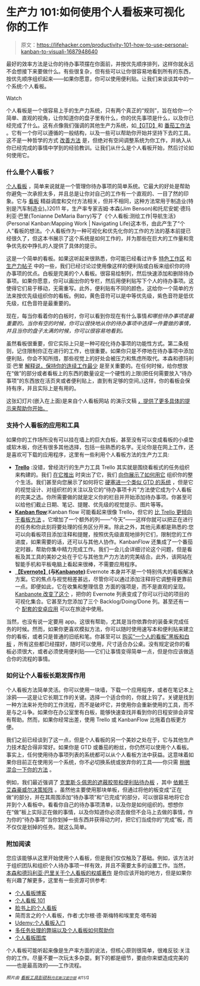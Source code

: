 # 生产力 101:如何使用个人看板来可视化你的工作

> 原文：<https://lifehacker.com/productivity-101-how-to-use-personal-kanban-to-visuali-1687948640>

最好的效率方法是让你的待办事项摆在你面前，并按优先顺序排列，这样你就永远不会想接下来要做什么。有些很复杂，但有些可以让你很容易地看到所有的东西，按优先顺序组织起来——如果你愿意，你可以使用便利贴。让我们来谈谈其中的一个系统:个人看板。

Watch

个人看板是一个很容易上手的生产力系统，只有两个真正的“规则”，旨在给你一个简单、直观的视角，让你知道你的盘子里有什么，你的优先事项是什么，以及你已经完成了什么。这有点像我们强调的其他生产力系统，如[【GTD】](https://lifehacker.com/productivity-101-a-primer-to-the-getting-things-done-1551880955)和 [番茄工作法](http://lifehacker.com/productivity-101-a-primer-to-the-pomodoro-technique-1598992730) 。它有一个你可以遵循的一般结构，以及一些可以帮助你开始并坚持下去的工具。这不是一种哲学的方式 [改善方法](http://lifehacker.com/get-better-at-getting-better-the-kaizen-productivity-p-1672205148) 是，但绝对有空间调整系统为你工作，并纳入从你已经完成的事情中学到的经验教训。让我们从什么是个人看板开始，然后讨论如何使用它。

### 什么是个人看板？

[个人看板](http://www.personalkanban.com/pk/) ，简单来说就是一个管理你待办事项的简单系统。它最大的好处是帮助你避免一次承担太多，并且总是让你对自己的工作有一个直观的、一目了然的印象。它与 [看板](http://en.wikipedia.org/wiki/Kanban) 精益调度和交付方法相关，但并不相同，这种方法常用于制造业(特别是汽车制造业)。)2011 年，生产率专家吉姆·本森(Jim Benson)和托尼安妮·德玛利亚·巴里(Tonianne DeMaria Barry)写了《个人看板:测绘工作|导航生活》(Personal Kanban:Mapping Work | Navigating Life)这本书，由此产生了“个人”看板的想法。个人看板作为一种可视化和优先化你的工作的方法的基本前提已经很久了，但这本书展示了这个系统是如何工作的，并为那些在巨大的工作量和竞争优先权中挣扎的人提供了具体的提示。

这是一个简单的看板。如果这听起来很熟悉，你可能已经看过许多 [特色工作区](https://lifehacker.com/tina-fey-organizes-with-post-its-304441) 和 [生产力帖子](http://lifehacker.com/how-a-whiteboard-helped-a-terrible-delegator-keep-a-tea-5950957) 中的一些，我们已经讨论过使用像这样的便利贴或白板来组织你的待办事项的优点。白板是完美的个人看板。很容易绘制列，然后快速添加和删除待办事项。如果你愿意，你可以画出你的专栏，然后用便利贴写下个人的待办事项。这使得它们易于移动，无需重写。此外，便利贴有不同的颜色，这给你一个简单的方法来按优先级组织你的看板。例如，黄色音符可以是中等优先级，紫色音符是低优先级，红色音符是最重要的。

现在，每当你看着你的白板时，你可以看到你现在有什么事情*和哪些待办事项是最重要的。当你有空的时候，你可以很快地从你的待办事项中选择一件要做的事情，并且当你的盘子太满的时候，你可以很容易地看到。*

虽然看板很重要，但它实际上只是一种可视化待办事项的功能性方式。第二条规则，记住限制你正在进行的工作，也很重要。如果你只是不停地在待办事项中添加便利贴，你会不知所措，那些视觉上的好处会被压力和焦虑所取代。本森和德玛利亚·巴里 [解释说，保持你的连续工作最少](http://www.personalkanban.com/pk/primers/why-limit-work-in-progress/) 是至关重要的。在任何时候，给你想放在“做”的部分或者看板上的东西的数量设定一个硬性的上限(把任何需要放入“待办事项”的东西放在活页夹或者便利贴上，直到有足够的空间。)这样，你的看板会保持有序，并且实际上是有用的。

这张幻灯片(嵌入在上面)是来自个人看板网站 的演示文稿 [，提供了更多具体的提示来帮助你开始。](http://www.personalkanban.com/pk/primers/infopak-2-personal-kanban-101-achieving-focus-clarity-with-your-first-personal-kanban/)

### 支持个人看板的应用和工具

如果你的工作场所没有可以挂在墙上的巨大白板，甚至没有可以变成看板的小桌垫或软木板，你还有很多其他选择，包括一些熟悉的名字。无论你是在网上工作，还是喜欢可下载的应用程序，这里有一些利用个人看板方法的生产力工具:

*   [**Trello**](https://www.trello.com/) :没错，曾经流行的生产力工具 Trello 其实就是围绕看板式的任务组织来构建的。我们 [在它推出](http://lifehacker.com/trello-makes-project-collaboration-simple-and-kind-of-e-5839942) 时突出了它，我们 [向你展示了如何用它](http://lifehacker.com/how-to-use-trello-to-organize-your-entire-life-1683821040) 组织你的整个生活。我们甚至向您展示了如何将它 [硬塞进一个类似 GTD 的系统](http://lifehacker.com/use-trello-as-a-flexible-visually-organized-gtd-system-5968449) ，但是它的视觉设计、对组织栏的关注以及它的“待办事项卡片”方法使它成为个人看板的完美之选。你所需要做的就是定义你的栏目并开始添加待办事项。你甚至可以给他们截止日期、笔记、提醒、优先级的视觉提示、图片等等。
*   [**Kanban flow**](https://kanbanflow.com/):Kanban flow 可能看起来很像 Trello，但它的 [比 Trello 更倾向于看板方法](http://lifehacker.com/kanbanflow-is-a-fast-free-to-do-manager-with-a-built-i-5905301) 。它增加了一个额外的列——“今天”——这样你就可以把正在进行的任务和你此刻将要处理的任务区分开来。除此之外，其他元素都是熟悉的:您可以向看板项目添加注释和提醒，按照优先级直观地排列它们，限制您的工作进度，如果需要的话，还可以与其他人协作。KanbanFlow 还集成了一个番茄定时器，帮助你集中精力完成工作。我们一会儿会详细讨论这个问题，但是看板及其工具的美妙之处在于它与其他生产力方法的完美结合。此外，该网站在智能手机和平板电脑上看起来很棒，不需要应用程序。
*   [**【Evernote】**](https://www.evernote.com/)**(与**[**Kanbanote**](http://www.kanbanote.com/)**)**:Evernote 本身并不是一个特别伟大的看板解决方案。它的焦点与视觉相差甚远，尽管你可以通过添加注释将它调整得更靠前一点。即便如此，它在收集和整理信息 方面的强项是，而不是直观的呈现。 [Kanbanote 改变了这个](http://lifehacker.com/kanbanote-organizes-your-evernote-notes-in-trello-like-1676463684) ，把你的 Evernote 列表变成了你可以行动的项目的可视化集合。它甚至为您添加了三个 Backlog/Doing/Done 列。甚至还有一个 [配套的安卓应用](https://play.google.com/store/apps/details?id=com.kanbanote.kanbanote) 可以在旅途中使用。

当然，也没有说一定要用 app。这很有帮助，尤其是当你依靠你的装备来完成任务的时候。然而，如果你更喜欢模拟方法，你可以随时使用速写本和便利贴来建立你的看板，或者只是普通的旧纸和笔。你甚至可以 [购买“一个人的看板”黑板和白板](http://nomad8.com/kanbanfor1/) ，所有这些都已经摆好，随时可以使用，尺寸适合办公桌。没有规定说你的看板必须很大，或者必须使用便利贴——它们让事情变得简单一点，但是你应该做适合你的流程的事情。

### 如何让个人看板长期发挥作用

个人看板方法简单灵活。你可以使用一块墙，下载一个应用程序，或者在笔记本上涂鸦——这是让它长期工作的关键。选择一个适合你的，你就上钩了。关键是找到一种方法来补充你的工作流程，而不是破坏它，并使用你会重新使用的工具，而不是与之斗争。如果你在办公室里有白板，能够快速查找并看到你的日程安排会非常有帮助。然而，如果你经常出差，使用 Trello 或 KanbanFlow 比拖着白板更方便。

我们之前已经谈到了这一点，但是个人看板的另一个美妙之处在于，它与其他生产力技术配合得非常好。如果你是 GTD 或番茄的粉丝，你仍然可以使用个人看板。事实上，任何使用待办事项列表的系统都可以从个人看板方法中获益。这意味着如果你目前正在使用另一个系统，你不必切换系统或放弃你的工具——你只需 [稍微混合一下你的方法](https://lifehacker.com/build-your-own-productivity-style-by-remixing-the-best-5828033) 。

例如，我们最近强调了 [克里斯·S·佩恩的遮蔽胶带和便利贴待办板](https://lifehacker.com/prioritize-your-to-dos-with-sticky-notes-and-masking-ta-1680447902) ，其中 [依赖于艾森豪威尔决策矩阵](http://lifehacker.com/dwight-eisenhowers-best-productivity-tricks-1579214953) 。虽然他主要使用那块单板，但通过将他的板变成“正在做”的部分，并在其周围添加“待办事项”和“已完成”的部分，可以很容易地将它合并到个人看板中。看看你自己的待办事项清单，以及你是如何组织的。想想你在“做”板上实际正在做的事情，以及你知道你必须去做但不会马上去做的事情，作为你的“待办事项”当你划掉一些东西并获得动力时，把它们当成你的“完成”板，而不仅仅是划掉的任务。就这么简单。

### 附加阅读

您应该能够从这里开始使用个人看板，但是我们仅仅触及了基础。例如，该方法对于组织团队和组织个人待办事项一样有效，并且不需要太多的设置工作。当然， [本森和德玛利亚·巴里关于个人看板的权威著作](https://www.amazon.com/dp/1453802266?asc_campaign=InlineText&asc_refurl=https://lifehacker.com/productivity-101-how-to-use-personal-kanban-to-visuali-1687948640&asc_source=&linkCode=ogi&psc=1&smid=ATVPDKIKX0DER&tag=kinjalifehackerlink-20&th=1) 是你应该开始的地方，但是如果你有兴趣了解更多，这里有一些资源可供参考:

*   [个人看板博客](http://www.personalkanban.com/pk/blog/)
*   [个人看板 101](http://www.personalkanban.com/pk/personal-kanban-101/)
*   [脸书上的个人看板](https://www.facebook.com/PersonalKanban)
*   简而言之的个人看板，作者:尤尔根·德·斯梅特和埃里克·塔布姆
*   [Udemy:个人看板入门](https://www.udemy.com/getting-started-with-personal-kanban/)
*   [多任务处理的弊端以及个人看板如何帮助你](http://www.infoq.com/presentations/multi-tasking-personal-kanban)
*   [个人看板图库](http://yeswekanban.net/)

个人看板可能听起来像是生产率方面的说法，但核心原则很简单，很难反驳:关注你的工作。尽量不要一次玩太多杂耍。剩下的都是细节，要由你来塑造成完美的——也是最高效的——工作流程。

<small>*照片由*</small> [<small>*看板工具*</small>](https://www.flickr.com/photos/kanban_tool/15817131058)<small></small>*[<small>*彭硕秋*</small>](https://www.flickr.com/photos/strongberry/8390414505)<small>*[<small>*丹尼斯汉密尔顿*</small>](https://www.flickr.com/photos/orcmid/3879384912) <small>*和*T51】</small>*</small>*